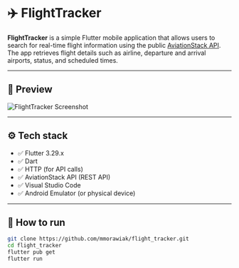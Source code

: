 # ✈️ FlightTracker

**FlightTracker** is a simple Flutter mobile application that allows users to search for real-time flight information using the public [AviationStack API](https://aviationstack.com).  
The app retrieves flight details such as airline, departure and arrival airports, status, and scheduled times.

---

## 📸 Preview

![FlightTracker Screenshot](screenshot.png)

---

## ⚙️ Tech stack

- ✅ Flutter 3.29.x
- ✅ Dart
- ✅ HTTP (for API calls)
- ✅ AviationStack API (REST API)
- ✅ Visual Studio Code
- ✅ Android Emulator (or physical device)

---

## 🚀 How to run

```bash
git clone https://github.com/mmorawiak/flight_tracker.git
cd flight_tracker
flutter pub get
flutter run
